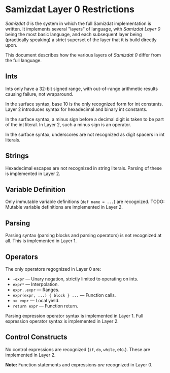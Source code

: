 Samizdat Layer 0 Restrictions
=============================

*Samizdat 0* is the system in which the full Samizdat implementation is
written. It implements several "layers" of language, with *Samizdat Layer 0*
being the most basic language, and each subsequent layer being (practically
speaking) a strict superset of the layer that it is build directly upon.

This document describes how the various layers of *Samizdat 0* differ
from the full language.


Ints
----

Ints only have a 32-bit signed range, with out-of-range arithmetic
results causing failure, not wraparound.

In the surface syntax, base 10 is the only recognized form for int
constants. Layer 2 introduces syntax for hexadecimal and binary int
constants.

In the surface syntax, a minus sign before a decimal digit is taken to
be part of the int literal. In Layer 2, such a minus sign is an operator.

In the surface syntax, underscores are not recognized as digit spacers
in int literals.

Strings
-------

Hexadecimal escapes are not recognized in string literals. Parsing of
these is implemented in Layer 2.

Variable Definition
-------------------

Only immutable variable definitions (`def name = ...`) are recognized.
TODO: Mutable variable definitions are implemented in Layer 2.

Parsing
-------

Parsing syntax (parsing blocks and parsing operators) is not recognized at
all. This is implemented in Layer 1.

Operators
---------

The only operators regognized in Layer 0 are:

* `-expr` &mdash; Unary negation, strictly limited to operating on ints.
* `expr*` &mdash; Interpolation.
* `expr..expr` &mdash; Ranges.
* `expr(expr, ...) { block } ...` &mdash; Function calls.
* `<> expr` &mdash; Local yield.
* `return expr` &mdash; Function return.

Parsing expression operator syntax is implemented in Layer 1.
Full expression operator syntax is implemented in Layer 2.

Control Constructs
------------------

No control expressions are recognized (`if`, `do`, `while`, etc.). These
are implemented in Layer 2.

**Note:** Function statements and expressions *are* recognized in Layer 0.

